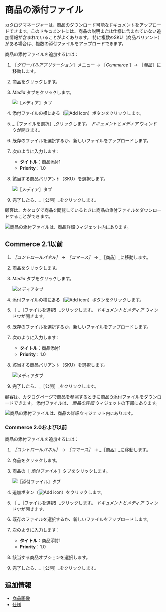 # 商品の添付ファイル

カタログマネージャーは、商品のダウンロード可能なドキュメントをアップロードできます。このドキュメントには、商品の説明または仕様に含まれていない追加情報が含まれていることがよくあります。 特に複数のSKU（商品バリアント）がある場合は、複数の添付ファイルをアップロードできます。

商品の添付ファイルを追加するには：

1. ［_グローバルアプリケーション_］メニュー &rarr; ［_Commerce_ ］&rarr; ［_商品_］に移動します。
1. 商品をクリックします。
1. _Media_ タブをクリックします。

    ![［メディア］タブ](./product-attachments/images/01.png)

1. 添付ファイルの横にある（![Add icon](../../../images/icon-add.png)）ボタンをクリックします。
1. _［ファイルを選択］_クリックします。 _ドキュメントとメディア_ ウィンドウが開きます。
1. 既存のファイルを選択するか、新しいファイルをアップロードします。
1. 次のように入力します：

    * **タイトル**：商品添付1
    * **Priority**：1.0

1. 該当する商品バリアント（SKU）を選択します。

    ![［メディア］タブ](./product-attachments/images/02.png)

1. 完了したら、_［公開］_をクリックします。

顧客は、カタログで商品を閲覧しているときに商品の添付ファイルをダウンロードすることができます。

![商品の添付ファイルは、商品詳細ウィジェット内にあります。](./product-attachments/images/03.png)

## Commerce 2.1以前

1. _［コントロールパネル］_ → _［コマース］_ → _［商品］_に移動します。
1. 商品をクリックします。
1. _Media_ タブをクリックします。

    ![メディアタブ](./product-attachments/images/01.png)

1. 添付ファイルの横にある（![Add icon](../../../images/icon-add.png)）ボタンをクリックします。
1. ［ _［ファイルを選択］_クリックします。 _ドキュメントとメディア_ ウィンドウが開きます。
1. 既存のファイルを選択するか、新しいファイルをアップロードします。
1. 次のように入力します：

    * **タイトル**：商品添付1
    * **Priority**：1.0

1. 該当する商品バリアント（SKU）を選択します。

    ![メディアタブ](./product-attachments/images/02.png)

1. 完了したら、_［公開］_をクリックします。

顧客は、カタログページで商品を参照するときに商品の添付ファイルをダウンロードできます。 添付ファイルは、 _商品の詳細_ ウィジェットの下部にあります。

![商品の添付ファイルは、商品の詳細ウィジェット内にあります。](./product-attachments/images/03.png)

### Commerce 2.0および以前

商品の添付ファイルを追加するには：

1. _［コントロールパネル］_ → _［コマース］_ → _［商品］_に移動します。
1. 商品をクリックします。
1. 商品の［ _添付ファイル_ ］タブをクリックします。

    ![［添付ファイル］タブ](./product-attachments/images/04.png)

1. 追加ボタン（![Add icon](../../../images/icon-add.png)）をクリックします。
1. ［ _［ファイルを選択］_クリックします。 _ドキュメントとメディア_ ウィンドウが開きます。
1. 既存のファイルを選択するか、新しいファイルをアップロードします。
1. 次のように入力します：

    * **タイトル**：商品添付1
    * **Priority**：1.0

1. 該当する商品オプションを選択します。
1. 完了したら、_［公開］_をクリックします。

## 追加情報

* [商品画像](./product-images.md)
* [仕様](./specifications.md)